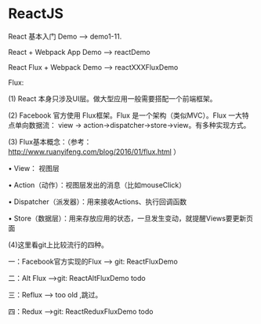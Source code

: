 # ReactJS
React 基本入门 Demo --> demo1-11.

React + Webpack App Demo --> reactDemo

React Flux + Webpack Demo --> reactXXXFluxDemo



Flux:

(1) React 本身只涉及UI层。做大型应用一般需要搭配一个前端框架。


(2) Facebook 官方使用 Flux框架。Flux 是一个架构（类似MVC）。Flux 一大特点单向数据流： view -> action->dispatcher->store->view。有多种实现方式。


(3) Flux基本概念：（参考： <http://www.ruanyifeng.com/blog/2016/01/flux.html> ）

• View： 视图层

• Action（动作）：视图层发出的消息（比如mouseClick）

• Dispatcher（派发器）：用来接收Actions、执行回调函数

• Store（数据层）：用来存放应用的状态，一旦发生变动，就提醒Views要更新页面


(4)这里看git上比较流行的四种。

一：Facebook官方实现的Flux --> git: ReactFluxDemo

二：Alt Flux -->git: ReactAltFluxDemo todo

三：Reflux --> too old ,跳过。

四：Redux -->git: ReactReduxFluxDemo todo

